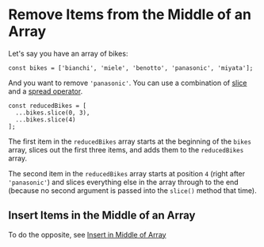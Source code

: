 # Remove Items from the Middle of an Array

Let's say you have an array of bikes:

```
const bikes = ['bianchi', 'miele', 'benotto', 'panasonic', 'miyata'];
```

And you want to remove `'panasonic'`.  You can use a combination of [slice](https://github.com/toddcf/code-snippets/blob/master/javascript/objects/arrays/splice.md) and a [spread operator](https://github.com/toddcf/code-snippets/blob/master/javascript/objects/arrays/spread-operator.md).

```
const reducedBikes = [
  ...bikes.slice(0, 3),
  ...bikes.slice(4)
];
```

The first item in the `reducedBikes` array starts at the beginning of the `bikes` array, slices out the first three items, and adds them to the `reducedBikes` array.

The second item in the `reducedBikes` array starts at position `4` (right after `'panasonic'`) and slices everything else in the array through to the end (because no second argument is passed into the `slice()` method that time).


## Insert Items in the Middle of an Array

To do the opposite, see [Insert in Middle of Array](https://github.com/toddcf/code-snippets/blob/master/javascript/objects/arrays/insert-in-middle-of-array.md)
